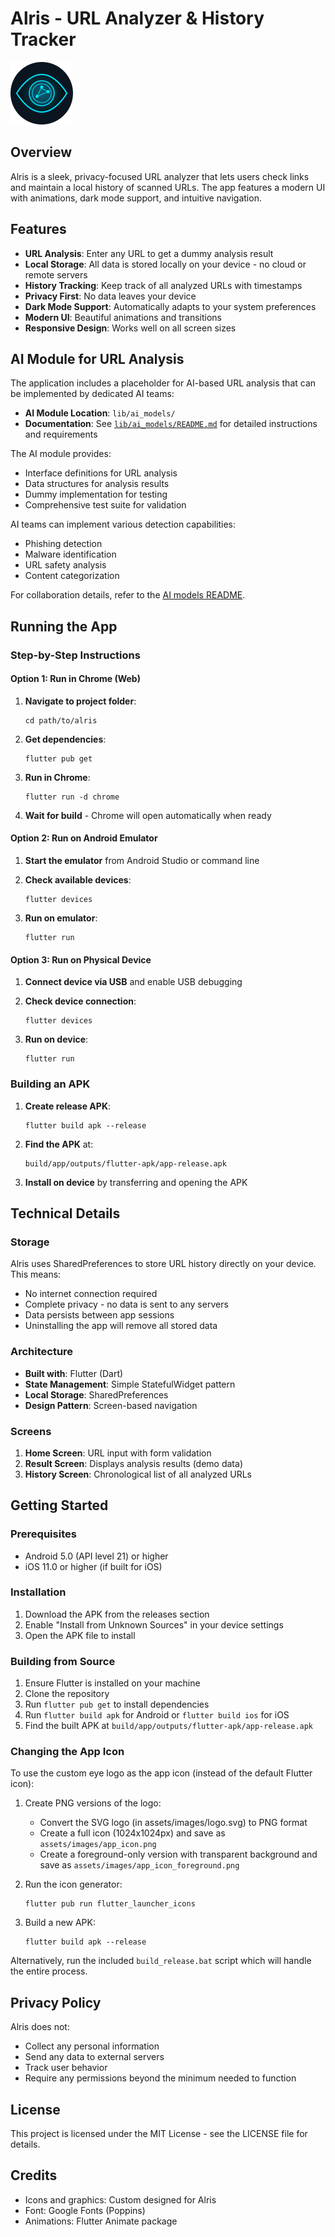 # Alris - URL Analyzer & History Tracker

<img src="assets/images/logo.svg" width="100" alt="Alris Logo">

## Overview

Alris is a sleek, privacy-focused URL analyzer that lets users check links and maintain a local history of scanned URLs. The app features a modern UI with animations, dark mode support, and intuitive navigation.

## Features

- **URL Analysis**: Enter any URL to get a dummy analysis result
- **Local Storage**: All data is stored locally on your device - no cloud or remote servers
- **History Tracking**: Keep track of all analyzed URLs with timestamps
- **Privacy First**: No data leaves your device
- **Dark Mode Support**: Automatically adapts to your system preferences
- **Modern UI**: Beautiful animations and transitions
- **Responsive Design**: Works well on all screen sizes

## AI Module for URL Analysis

The application includes a placeholder for AI-based URL analysis that can be implemented by dedicated AI teams:

- **AI Module Location**: `lib/ai_models/`
- **Documentation**: See [`lib/ai_models/README.md`](lib/ai_models/README.md) for detailed instructions and requirements

The AI module provides:
- Interface definitions for URL analysis
- Data structures for analysis results
- Dummy implementation for testing
- Comprehensive test suite for validation

AI teams can implement various detection capabilities:
- Phishing detection
- Malware identification
- URL safety analysis
- Content categorization

For collaboration details, refer to the [AI models README](lib/ai_models/README.md).

## Running the App

### Step-by-Step Instructions

#### Option 1: Run in Chrome (Web)

1. **Navigate to project folder**:
   ```
   cd path/to/alris
   ```

2. **Get dependencies**:
   ```
   flutter pub get
   ```

3. **Run in Chrome**:
   ```
   flutter run -d chrome
   ```

4. **Wait for build** - Chrome will open automatically when ready

#### Option 2: Run on Android Emulator

1. **Start the emulator** from Android Studio or command line

2. **Check available devices**:
   ```
   flutter devices
   ```

3. **Run on emulator**:
   ```
   flutter run
   ```

#### Option 3: Run on Physical Device

1. **Connect device via USB** and enable USB debugging

2. **Check device connection**:
   ```
   flutter devices
   ```

3. **Run on device**:
   ```
   flutter run
   ```

### Building an APK

1. **Create release APK**:
   ```
   flutter build apk --release
   ```

2. **Find the APK** at:
   ```
   build/app/outputs/flutter-apk/app-release.apk
   ```

3. **Install on device** by transferring and opening the APK

## Technical Details

### Storage

Alris uses SharedPreferences to store URL history directly on your device. This means:
- No internet connection required
- Complete privacy - no data is sent to any servers
- Data persists between app sessions
- Uninstalling the app will remove all stored data

### Architecture

- **Built with**: Flutter (Dart)
- **State Management**: Simple StatefulWidget pattern
- **Local Storage**: SharedPreferences
- **Design Pattern**: Screen-based navigation

### Screens

1. **Home Screen**: URL input with form validation
2. **Result Screen**: Displays analysis results (demo data)
3. **History Screen**: Chronological list of all analyzed URLs

## Getting Started

### Prerequisites

- Android 5.0 (API level 21) or higher
- iOS 11.0 or higher (if built for iOS)

### Installation

1. Download the APK from the releases section
2. Enable "Install from Unknown Sources" in your device settings
3. Open the APK file to install

### Building from Source

1. Ensure Flutter is installed on your machine
2. Clone the repository
3. Run `flutter pub get` to install dependencies
4. Run `flutter build apk` for Android or `flutter build ios` for iOS
5. Find the built APK at `build/app/outputs/flutter-apk/app-release.apk`

### Changing the App Icon

To use the custom eye logo as the app icon (instead of the default Flutter icon):

1. Create PNG versions of the logo:
   - Convert the SVG logo (in assets/images/logo.svg) to PNG format
   - Create a full icon (1024x1024px) and save as `assets/images/app_icon.png`
   - Create a foreground-only version with transparent background and save as `assets/images/app_icon_foreground.png`

2. Run the icon generator:
   ```
   flutter pub run flutter_launcher_icons
   ```

3. Build a new APK:
   ```
   flutter build apk --release
   ```

Alternatively, run the included `build_release.bat` script which will handle the entire process.

## Privacy Policy

Alris does not:
- Collect any personal information
- Send any data to external servers
- Track user behavior
- Require any permissions beyond the minimum needed to function

## License

This project is licensed under the MIT License - see the LICENSE file for details.

## Credits

- Icons and graphics: Custom designed for Alris
- Font: Google Fonts (Poppins)
- Animations: Flutter Animate package
